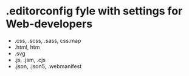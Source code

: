 # .editorconfig fyle with settings for Web-developers

* .css, .scss, .sass, css.map
* .html, htm
* .svg
* .js, .jsm, .cjs
* .json, .json5, .webmanifest
